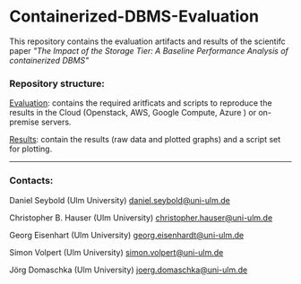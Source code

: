 # Containerized-DBMS-Evaluation
This repository contains the evaluation artifacts and results of the scientifc paper *"The Impact of the Storage Tier: A Baseline Performance Analysis of containerized DBMS"*

### Repository structure: 

[Evaluation](https://github.com/omi-uulm/Containerized-DBMS-Evaluation/tree/master/evaluation):  contains the required aritficats and scripts to reproduce the results in the Cloud (Openstack, AWS, Google Compute, Azure ) or on-premise servers. 

[Results](https://github.com/omi-uulm/Containerized-DBMS-Evaluation/tree/master/results): contain the results (raw data and plotted graphs) and a script set for plotting. 

------

### Contacts:

Daniel Seybold (Ulm University) daniel.seybold@uni-ulm.de 

Christopher B. Hauser  (Ulm University) christopher.hauser@uni-ulm.de 

Georg Eisenhart (Ulm University) georg.eisenhardt@uni-ulm.de

Simon Volpert (Ulm University) simon.volpert@uni-ulm.de 

Jörg Domaschka (Ulm University) joerg.domaschka@uni-ulm.de 